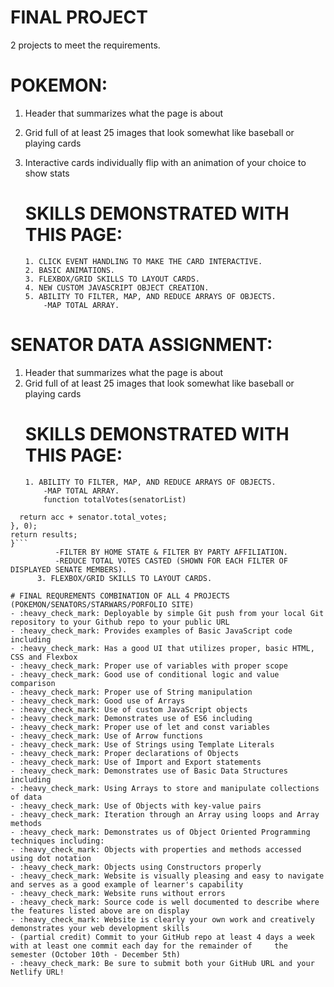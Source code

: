 # FINAL PROJECT

2 projects to meet the requirements.

# POKEMON:

1.  Header that summarizes what the page is about
2.  Grid full of at least 25 images that look somewhat like baseball or playing cards
3.  Interactive cards individually flip with an animation of your choice to show stats

    # SKILLS DEMONSTRATED WITH THIS PAGE:

        1. CLICK EVENT HANDLING TO MAKE THE CARD INTERACTIVE.
        2. BASIC ANIMATIONS.
        3. FLEXBOX/GRID SKILLS TO LAYOUT CARDS.
        4. NEW CUSTOM JAVASCRIPT OBJECT CREATION.
        5. ABILITY TO FILTER, MAP, AND REDUCE ARRAYS OF OBJECTS.
            -MAP TOTAL ARRAY.

# SENATOR DATA ASSIGNMENT:

1.  Header that summarizes what the page is about
2.  Grid full of at least 25 images that look somewhat like baseball or playing cards
    # SKILLS DEMONSTRATED WITH THIS PAGE:
        1. ABILITY TO FILTER, MAP, AND REDUCE ARRAYS OF OBJECTS.
            -MAP TOTAL ARRAY.
            function totalVotes(senatorList)

````const results = senatorList.reduce((acc, senator) => {
  return acc + senator.total_votes;
}, 0);
return results;
}```
          -FILTER BY HOME STATE & FILTER BY PARTY AFFILIATION.
          -REDUCE TOTAL VOTES CASTED (SHOWN FOR EACH FILTER OF DISPLAYED SENATE MEMBERS).
      3. FLEXBOX/GRID SKILLS TO LAYOUT CARDS.

# FINAL REQUREMENTS COMBINATION OF ALL 4 PROJECTS (POKEMON/SENATORS/STARWARS/PORFOLIO SITE)
- :heavy_check_mark: Deployable by simple Git push from your local Git repository to your Github repo to your public URL
- :heavy_check_mark: Provides examples of Basic JavaScript code including
- :heavy_check_mark: Has a good UI that utilizes proper, basic HTML, CSS and Flexbox
- :heavy_check_mark: Proper use of variables with proper scope
- :heavy_check_mark: Good use of conditional logic and value comparison
- :heavy_check_mark: Proper use of String manipulation
- :heavy_check_mark: Good use of Arrays
- :heavy_check_mark: Use of custom JavaScript objects
- :heavy_check_mark: Demonstrates use of ES6 including
- :heavy_check_mark: Proper use of let and const variables
- :heavy_check_mark: Use of Arrow functions
- :heavy_check_mark: Use of Strings using Template Literals
- :heavy_check_mark: Proper declarations of Objects
- :heavy_check_mark: Use of Import and Export statements
- :heavy_check_mark: Demonstrates use of Basic Data Structures including
- :heavy_check_mark: Using Arrays to store and manipulate collections of data
- :heavy_check_mark: Use of Objects with key-value pairs
- :heavy_check_mark: Iteration through an Array using loops and Array methods
- :heavy_check_mark: Demonstrates us of Object Oriented Programming techniques including:
- :heavy_check_mark: Objects with properties and methods accessed using dot notation
- :heavy_check_mark: Objects using Constructors properly
- :heavy_check_mark: Website is visually pleasing and easy to navigate and serves as a good example of learner's capability
- :heavy_check_mark: Website runs without errors
- :heavy_check_mark: Source code is well documented to describe where the features listed above are on display
- :heavy_check_mark: Website is clearly your own work and creatively demonstrates your web development skills
- (partial credit) Commit to your GitHub repo at least 4 days a week with at least one commit each day for the remainder of     the semester (October 10th - December 5th)
- :heavy_check_mark: Be sure to submit both your GitHub URL and your Netlify URL!
````
